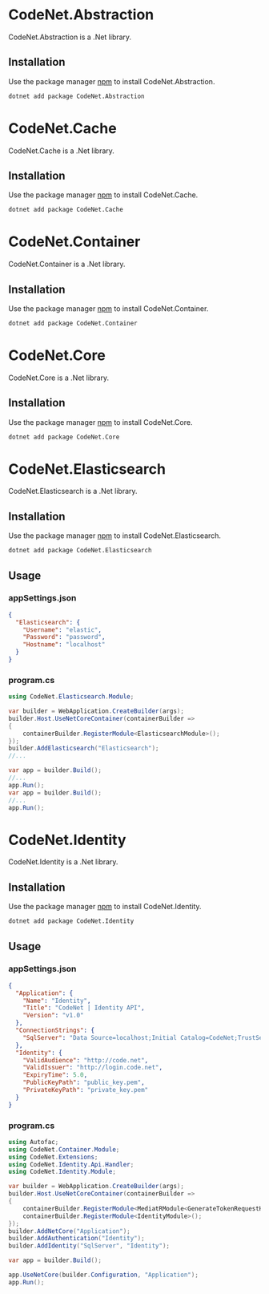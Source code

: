 # CodeNet.Abstraction

CodeNet.Abstraction is a .Net library.

## Installation

Use the package manager [npm](https://www.nuget.org/packages/CodeNet.Abstraction/) to install CodeNet.Abstraction.

```bash
dotnet add package CodeNet.Abstraction
```


# CodeNet.Cache

CodeNet.Cache is a .Net library.

## Installation

Use the package manager [npm](https://www.nuget.org/packages/CodeNet.Cache/) to install CodeNet.Cache.

```bash
dotnet add package CodeNet.Cache
```


# CodeNet.Container

CodeNet.Container is a .Net library.

## Installation

Use the package manager [npm](https://www.nuget.org/packages/CodeNet.Container/) to install CodeNet.Container.

```bash
dotnet add package CodeNet.Container
```


# CodeNet.Core

CodeNet.Core is a .Net library.

## Installation

Use the package manager [npm](https://www.nuget.org/packages/CodeNet.Core/) to install CodeNet.Core.

```bash
dotnet add package CodeNet.Core
```


# CodeNet.Elasticsearch

CodeNet.Elasticsearch is a .Net library.

## Installation

Use the package manager [npm](https://www.nuget.org/packages/CodeNet.Elasticsearch/) to install CodeNet.Elasticsearch.

```bash
dotnet add package CodeNet.Elasticsearch
```

## Usage
### appSettings.json
```json
{
  "Elasticsearch": {
    "Username": "elastic",
    "Password": "password",
    "Hostname": "localhost"
  }
}
```
### program.cs
```csharp
using CodeNet.Elasticsearch.Module;

var builder = WebApplication.CreateBuilder(args);
builder.Host.UseNetCoreContainer(containerBuilder =>
{
    containerBuilder.RegisterModule<ElasticsearchModule>();
});
builder.AddElasticsearch("Elasticsearch");
//...

var app = builder.Build();
//...
app.Run();
var app = builder.Build();
//...
app.Run();
```

# CodeNet.Identity

CodeNet.Identity is a .Net library.

## Installation

Use the package manager [npm](https://www.nuget.org/packages/CodeNet.Identity/) to install CodeNet.Identity.

```bash
dotnet add package CodeNet.Identity
```

## Usage
### appSettings.json
```json
{
  "Application": {
    "Name": "Identity",
    "Title": "CodeNet | Identity API",
    "Version": "v1.0"
  },
  "ConnectionStrings": {
    "SqlServer": "Data Source=localhost;Initial Catalog=CodeNet;TrustServerCertificate=true"
  },
  "Identity": {
    "ValidAudience": "http://code.net",
    "ValidIssuer": "http://login.code.net",
    "ExpiryTime": 5.0,
    "PublicKeyPath": "public_key.pem",
    "PrivateKeyPath": "private_key.pem"
  }
}
```
### program.cs
```csharp
using Autofac;
using CodeNet.Container.Module;
using CodeNet.Extensions;
using CodeNet.Identity.Api.Handler;
using CodeNet.Identity.Module;

var builder = WebApplication.CreateBuilder(args);
builder.Host.UseNetCoreContainer(containerBuilder =>
{
    containerBuilder.RegisterModule<MediatRModule<GenerateTokenRequestHandler>>();
    containerBuilder.RegisterModule<IdentityModule>();
});
builder.AddNetCore("Application");
builder.AddAuthentication("Identity");
builder.AddIdentity("SqlServer", "Identity");

var app = builder.Build();

app.UseNetCore(builder.Configuration, "Application");
app.Run();
```
